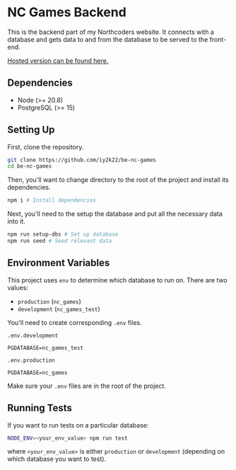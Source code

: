 # NC Games Backend

This is the backend part of my Northcoders website. It connects with a database and gets data to and from the database to be served to the front-end.

[Hosted version can be found here.](https://be-nc-games-jnf9.onrender.com)

## Dependencies
* Node (>= 20.8)
* PostgreSQL (>= 15)

## Setting Up
First, clone the repository.
```sh
git clone https://github.com/iy2k22/be-nc-games
cd be-nc-games
```
Then, you'll want to change directory to the root of the project and install its dependencies.
```sh
npm i # Install dependencies
```
Next, you'll need to the setup the database and put all the necessary data into it.
```sh
npm run setup-dbs # Set up database
npm run seed # Seed relevant data
```

## Environment Variables
This project uses `env` to determine which database to run on. There are two values:
* `production` (`nc_games`)
* `development` (`nc_games_test`)

You'll need to create corresponding `.env` files.

`.env.development`
```
PGDATABASE=nc_games_test
```

`.env.production`
```
PGDATABASE=nc_games
```

Make sure your `.env` files are in the root of the project.

## Running Tests
If you want to run tests on a particular database:
```sh
NODE_ENV=<your_env_value> npm run test
```
where `<your_env_value>` is either `production` or `development` (depending on which database you want to test).